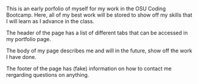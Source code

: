 This is an early porfolio of myself for my work in the OSU Coding Bootcamp.
Here, all of my best work will be stored to show off my skills that I will learn as I advance in the class.


The header of the page has a list of different tabs that can be accessed in my portfolio page.

The body of my page describes me and will in the future, show off the work I have done.

The footer of the page has (fake) information on how to contact me rergarding questions on anything.